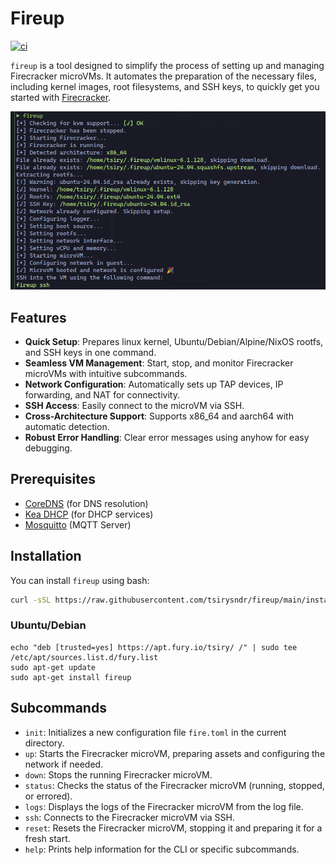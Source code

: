 # Fireup

[![ci](https://github.com/tsirysndr/fireup/actions/workflows/ci.yml/badge.svg)](https://github.com/tsirysndr/fireup/actions/workflows/ci.yml)

`fireup` is a tool designed to simplify the process of setting up and managing Firecracker microVMs. It automates the preparation of the necessary files, including kernel images, root filesystems, and SSH keys, to quickly get you started with [Firecracker](https://firecracker-microvm.github.io/).

![Fireup Preview](./preview.png)

## Features

- **Quick Setup**: Prepares linux kernel, Ubuntu/Debian/Alpine/NixOS rootfs, and SSH keys in one command.
- **Seamless VM Management**: Start, stop, and monitor Firecracker microVMs with intuitive subcommands.
- **Network Configuration**: Automatically sets up TAP devices, IP forwarding, and NAT for connectivity.
- **SSH Access**: Easily connect to the microVM via SSH.
- **Cross-Architecture Support**: Supports x86_64 and aarch64 with automatic detection.
- **Robust Error Handling**: Clear error messages using anyhow for easy debugging.

## Prerequisites
- [CoreDNS](https://coredns.io/) (for DNS resolution)
- [Kea DHCP](https://kea.readthedocs.io/en/latest/) (for DHCP services)
- [Mosquitto](https://mosquitto.org/) (MQTT Server)

## Installation

You can install `fireup` using bash:

```bash
curl -sSL https://raw.githubusercontent.com/tsirysndr/fireup/main/install.sh | bash
```

### Ubuntu/Debian

```
echo "deb [trusted=yes] https://apt.fury.io/tsiry/ /" | sudo tee /etc/apt/sources.list.d/fury.list
sudo apt-get update
sudo apt-get install fireup
```

## Subcommands
- `init`: Initializes a new configuration file `fire.toml` in the current directory.
- `up`: Starts the Firecracker microVM, preparing assets and configuring the network if needed.
- `down`: Stops the running Firecracker microVM.
- `status`: Checks the status of the Firecracker microVM (running, stopped, or errored).
- `logs`: Displays the logs of the Firecracker microVM from the log file.
- `ssh`: Connects to the Firecracker microVM via SSH.
- `reset`: Resets the Firecracker microVM, stopping it and preparing it for a fresh start.
- `help`: Prints help information for the CLI or specific subcommands.
